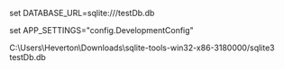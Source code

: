set DATABASE_URL=sqlite:///testDb.db

set APP_SETTINGS="config.DevelopmentConfig"

C:\Users\Heverton\Downloads\sqlite-tools-win32-x86-3180000/sqlite3 testDb.db 
